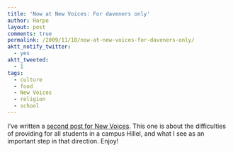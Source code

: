 ```yaml
---
title: 'Now at New Voices: For daveners only'
author: Harpo
layout: post
comments: true
permalink: /2009/11/18/now-at-new-voices-for-daveners-only/
aktt_notify_twitter:
  - yes
aktt_tweeted:
  - 1
tags:
  - culture
  - food
  - New Voices
  - religion
  - school
---
```

I&#8217;ve written a <a href="http://blog.newvoices.org/?p=1740" target="_blank">second post for New Voices</a>. This one is about the difficulties of providing for all students in a campus Hillel, and what I see as an important step in that direction. Enjoy!